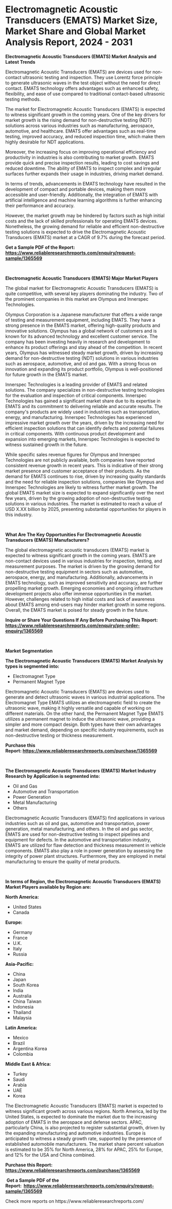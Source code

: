 <p><h1>Electromagnetic Acoustic Transducers (EMATS) Market Size, Market Share and Global Market Analysis Report, 2024 - 2031</h1></p><p><strong>Electromagnetic Acoustic Transducers (EMATS) Market Analysis and Latest Trends</strong></p>
<p><p>Electromagnetic Acoustic Transducers (EMATS) are devices used for non-contact ultrasonic testing and inspection. They use Lorentz force principle to generate ultrasonic waves in the test object without the need for direct contact. EMATS technology offers advantages such as enhanced safety, flexibility, and ease of use compared to traditional contact-based ultrasonic testing methods.</p><p>The market for Electromagnetic Acoustic Transducers (EMATS) is expected to witness significant growth in the coming years. One of the key drivers for market growth is the rising demand for non-destructive testing (NDT) solutions across various industries such as manufacturing, aerospace, automotive, and healthcare. EMATS offer advantages such as real-time testing, improved accuracy, and reduced inspection time, which make them highly desirable for NDT applications.</p><p>Moreover, the increasing focus on improving operational efficiency and productivity in industries is also contributing to market growth. EMATS provide quick and precise inspection results, leading to cost savings and reduced downtime. The ability of EMATS to inspect complex and irregular surfaces further expands their usage in industries, driving market demand.</p><p>In terms of trends, advancements in EMATS technology have resulted in the development of compact and portable devices, making them more accessible and user-friendly. Additionally, the integration of EMATS with artificial intelligence and machine learning algorithms is further enhancing their performance and accuracy.</p><p>However, the market growth may be hindered by factors such as high initial costs and the lack of skilled professionals for operating EMATS devices. Nonetheless, the growing demand for reliable and efficient non-destructive testing solutions is expected to drive the Electromagnetic Acoustic Transducers (EMATS) market at a CAGR of 9.7% during the forecast period.</p></p>
<p><strong>Get a Sample PDF of the Report:&nbsp; <a href="https://www.reliableresearchreports.com/enquiry/request-sample/1365569">https://www.reliableresearchreports.com/enquiry/request-sample/1365569</a></strong></p>
<p>&nbsp;</p>
<p><strong>Electromagnetic Acoustic Transducers (EMATS) Major Market Players</strong></p>
<p><p>The global market for Electromagnetic Acoustic Transducers (EMATS) is quite competitive, with several key players dominating the industry. Two of the prominent companies in this market are Olympus and Innerspec Technologies.</p><p>Olympus Corporation is a Japanese manufacturer that offers a wide range of testing and measurement equipment, including EMATS. They have a strong presence in the EMATS market, offering high-quality products and innovative solutions. Olympus has a global network of customers and is known for its advanced technology and excellent customer service. The company has been investing heavily in research and development to enhance its product offerings and stay ahead of the competition. In recent years, Olympus has witnessed steady market growth, driven by increasing demand for non-destructive testing (NDT) solutions in various industries such as aerospace, automotive, and oil and gas. With a strong focus on innovation and expanding its product portfolio, Olympus is well-positioned for future growth in the EMATS market.</p><p>Innerspec Technologies is a leading provider of EMATS and related solutions. The company specializes in non-destructive testing technologies for the evaluation and inspection of critical components. Innerspec Technologies has gained a significant market share due to its expertise in EMATS and its commitment to delivering reliable and accurate results. The company's products are widely used in industries such as transportation, energy, and manufacturing. Innerspec Technologies has experienced impressive market growth over the years, driven by the increasing need for efficient inspection solutions that can identify defects and potential failures in critical components. With continuous product development and expansion into emerging markets, Innerspec Technologies is expected to witness sustained growth in the future.</p><p>While specific sales revenue figures for Olympus and Innerspec Technologies are not publicly available, both companies have reported consistent revenue growth in recent years. This is indicative of their strong market presence and customer acceptance of their products. As the demand for EMATS continues to rise, driven by increasing quality standards and the need for reliable inspection solutions, companies like Olympus and Innerspec Technologies are likely to witness further market growth. The global EMATS market size is expected to expand significantly over the next few years, driven by the growing adoption of non-destructive testing solutions in various industries. The market is estimated to reach a value of USD X.XX billion by 2025, presenting substantial opportunities for players in this industry.</p></p>
<p>&nbsp;</p>
<p><strong>What Are The Key Opportunities For Electromagnetic Acoustic Transducers (EMATS) Manufacturers?</strong></p>
<p><p>The global electromagnetic acoustic transducers (EMATS) market is expected to witness significant growth in the coming years. EMATS are non-contact devices used in various industries for inspection, testing, and measurement purposes. The market is driven by the growing demand for non-destructive testing equipment in sectors such as automotive, aerospace, energy, and manufacturing. Additionally, advancements in EMATS technology, such as improved sensitivity and accuracy, are further propelling market growth. Emerging economies and ongoing infrastructure development projects also offer immense opportunities in the market. However, challenges related to high initial costs and lack of awareness about EMATS among end-users may hinder market growth in some regions. Overall, the EMATS market is poised for steady growth in the future.</p></p>
<p><strong>Inquire or Share Your Questions If Any Before Purchasing This Report: <a href="https://www.reliableresearchreports.com/enquiry/pre-order-enquiry/1365569">https://www.reliableresearchreports.com/enquiry/pre-order-enquiry/1365569</a></strong></p>
<p>&nbsp;</p>
<p><strong>Market Segmentation</strong></p>
<p><strong>The Electromagnetic Acoustic Transducers (EMATS) Market Analysis by types is segmented into:</strong></p>
<p><ul><li>Electromagnet Type</li><li>Permanent Magnet Type</li></ul></p>
<p><p>Electromagnetic Acoustic Transducers (EMATS) are devices used to generate and detect ultrasonic waves in various industrial applications. The Electromagnet Type EMATS utilizes an electromagnetic field to create the ultrasonic wave, making it highly versatile and capable of working on different materials. On the other hand, the Permanent Magnet Type EMATS utilizes a permanent magnet to induce the ultrasonic wave, providing a simpler and more compact design. Both types have their own advantages and market demand, depending on specific industry requirements, such as non-destructive testing or thickness measurement.</p></p>
<p><strong>Purchase this Report:&nbsp;<a href="https://www.reliableresearchreports.com/purchase/1365569">https://www.reliableresearchreports.com/purchase/1365569</a></strong></p>
<p>&nbsp;</p>
<p><strong>The Electromagnetic Acoustic Transducers (EMATS) Market Industry Research by Application is segmented into:</strong></p>
<p><ul><li>Oil and Gas</li><li>Automotive and Transportation</li><li>Power Generation</li><li>Metal Manufacturing</li><li>Others</li></ul></p>
<p><p>Electromagnetic Acoustic Transducers (EMATS) find applications in various industries such as oil and gas, automotive and transportation, power generation, metal manufacturing, and others. In the oil and gas sector, EMATS are used for non-destructive testing to inspect pipelines and equipment for defects. In the automotive and transportation industry, EMATS are utilized for flaw detection and thickness measurement in vehicle components. EMATS also play a role in power generation by assessing the integrity of power plant structures. Furthermore, they are employed in metal manufacturing to ensure the quality of metal products.</p></p>
<p>&nbsp;</p>
<p><strong>In terms of Region, the Electromagnetic Acoustic Transducers (EMATS) Market Players available by Region are:</strong></p>
<p>
    <p> <strong> North America: </strong>
        <ul>
            <li>United States</li>
            <li>Canada</li>
        </ul>
        </p> 
    <p> <strong> Europe: </strong>
        <ul>
            <li>Germany</li>
            <li>France</li>
            <li>U.K.</li>
            <li>Italy</li>
            <li>Russia</li>
        </ul>
        </p> 
    <p> <strong> Asia-Pacific: </strong>
        <ul>
            <li>China</li>
            <li>Japan</li>
            <li>South Korea</li>
            <li>India</li>
            <li>Australia</li>
            <li>China Taiwan</li>
            <li>Indonesia</li>
            <li>Thailand</li>
            <li>Malaysia</li>
        </ul>
        </p> 
    <p> <strong> Latin America: </strong>
        <ul>
            <li>Mexico</li>
            <li>Brazil</li>
            <li>Argentina Korea</li>
            <li>Colombia</li>
        </ul>
        </p> 
    <p> <strong> Middle East & Africa: </strong>
        <ul>
            <li>Turkey</li>
            <li>Saudi</li>
            <li>Arabia</li>
            <li>UAE</li>
            <li>Korea</li>
        </ul>
    </p>
    </p>
<p><p>The Electromagnetic Acoustic Transducers (EMATS) market is expected to witness significant growth across various regions. North America, led by the United States, is expected to dominate the market due to the increasing adoption of EMATS in the aerospace and defense sectors. APAC, particularly China, is also projected to register substantial growth, driven by the expanding manufacturing and automotive industries. Europe is anticipated to witness a steady growth rate, supported by the presence of established automobile manufacturers. The market share percent valuation is estimated to be 35% for North America, 28% for APAC, 25% for Europe, and 12% for the USA and China combined.</p></p>
<p><strong>Purchase this Report: <a href="https://www.reliableresearchreports.com/purchase/1365569">https://www.reliableresearchreports.com/purchase/1365569</a></strong></p>
<p>&nbsp;<strong>Get a Sample PDF of the Report:&nbsp;&nbsp;<a href="https://www.reliableresearchreports.com/enquiry/request-sample/1365569">https://www.reliableresearchreports.com/enquiry/request-sample/1365569</a></strong></p>
<p><strong></strong></p>
<p>Check more reports on https://www.reliableresearchreports.com/</p>